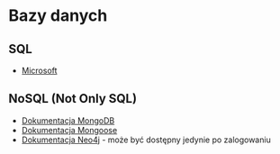 # Bazy danych

## SQL

* [Microsoft](https://docs.microsoft.com/en-us/sql/)

## NoSQL (Not Only SQL)

* [Dokumentacja MongoDB](https://docs.mongodb.com/)
* [Dokumentacja Mongoose](https://mongoosejs.com/docs/guide.html)
* [Dokumentacja Neo4j](https://neo4j.com/sandbox-v2/?ref=product) - może być dostępny jedynie po zalogowaniu
